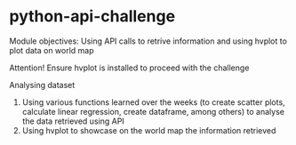 # python-api-challenge

Module objectives:
Using API calls to retrive information and using hvplot to plot data on world map

Attention!
Ensure hvplot is installed to proceed with the challenge

Analysing dataset
1. Using various functions learned over the weeks (to create scatter plots, calculate linear regression, create dataframe, among others) to analyse the data retrieved using API
2. Using hvplot to showcase on the world map the information retrieved 
